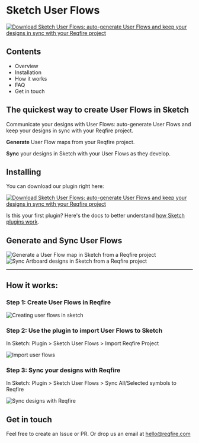 # Sketch User Flows
<a href="https://github.com/reqfire/sketch-user-flows/archive/master.zip">
  <img src="https://s3-ap-southeast-2.amazonaws.com/reqfire-frontend/assets/images/sketch/Sketch-User-Flows-Logo-Button.png" alt="Download Sketch User Flows: auto-generate User Flows and keep your designs in sync with your Reqfire project"/>
</a>

## Contents
* Overview 
* Installation 
* How it works 
* FAQ 
* Get in touch

## The quickest way to create User Flows in Sketch

Communicate your designs with User Flows: auto-generate User Flows and keep your designs in sync with your Reqfire project.

**Generate** User Flow maps from your Reqfire project. 

**Sync** your designs in Sketch with your User Flows as they develop.



## Installing
You can download our plugin right here:

<a href="https://github.com/reqfire/sketch-user-flows/archive/master.zip">
  <img src="https://s3-ap-southeast-2.amazonaws.com/reqfire-frontend/assets/images/sketch/download-plugin-button.svg" alt="Download Sketch User Flows: auto-generate User Flows and keep your designs in sync with your Reqfire project"/>
</a>

Is this your first plugin? Here's the docs to better understand [how Sketch plugins work](https://www.sketchapp.com/docs/plugins/). 

## Generate and Sync User Flows
<img src="https://s3-ap-southeast-2.amazonaws.com/reqfire-frontend/assets/images/sketch/generate-feature.png" alt="Generate a User Flow map in Sketch from a Reqfire project"/>
<img src="https://s3-ap-southeast-2.amazonaws.com/reqfire-frontend/assets/images/sketch/sync-feature.png" alt="Sync Artboard designs in Sketch from a Reqfire project"/>

---

## How it works: 

### Step 1: Create User Flows in Reqfire
<img src="https://s3-ap-southeast-2.amazonaws.com/reqfire-frontend/assets/images/sketch/step-one-video.gif" alt="Creating user flows in sketch"/>

### Step 2: Use the plugin to import User Flows to Sketch
In Sketch: Plugin > Sketch User Flows > Import Reqfire Project

<img src="https://s3-ap-southeast-2.amazonaws.com/reqfire-frontend/assets/images/sketch/step-two-video.gif" alt="Import user flows"/>

### Step 3: Sync your designs with Reqfire
In Sketch: Plugin > Sketch User Flows > Sync All/Selected symbols to Reqfire

<img src="https://s3-ap-southeast-2.amazonaws.com/reqfire-frontend/assets/images/sketch/step-three-video.gif" alt="Sync designs with Reqfire"/>


## Get in touch

Feel free to create an Issue or PR. Or drop us an email at [hello@reqfire.com](mailto:hello@reqfire.com)
